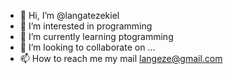 - 👋 Hi, I’m @langatezekiel
- 👀 I’m interested in programming 
- 🌱 I’m currently learning ptogramming
- 💞️ I’m looking to collaborate on ...
- 📫 How to reach me my mail langeze@gmail.com

<!---
langatezekiel/langatezekiel is a ✨ special ✨ repository because its `README.md` (this file) appears on your GitHub profile.
You can click the Preview link to take a look at your changes.
--->
